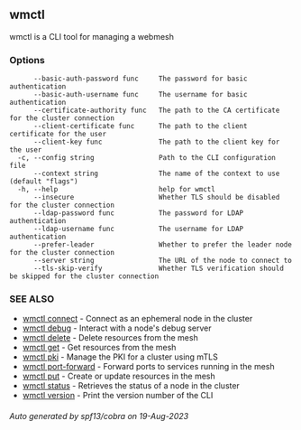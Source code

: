 ## wmctl

wmctl is a CLI tool for managing a webmesh

### Options

```
      --basic-auth-password func     The password for basic authentication
      --basic-auth-username func     The username for basic authentication
      --certificate-authority func   The path to the CA certificate for the cluster connection
      --client-certificate func      The path to the client certificate for the user
      --client-key func              The path to the client key for the user
  -c, --config string                Path to the CLI configuration file
      --context string               The name of the context to use (default "flags")
  -h, --help                         help for wmctl
      --insecure                     Whether TLS should be disabled for the cluster connection
      --ldap-password func           The password for LDAP authentication
      --ldap-username func           The username for LDAP authentication
      --prefer-leader                Whether to prefer the leader node for the cluster connection
      --server string                The URL of the node to connect to
      --tls-skip-verify              Whether TLS verification should be skipped for the cluster connection
```

### SEE ALSO

* [wmctl connect](wmctl_connect.md)	 - Connect as an ephemeral node in the cluster
* [wmctl debug](wmctl_debug.md)	 - Interact with a node's debug server
* [wmctl delete](wmctl_delete.md)	 - Delete resources from the mesh
* [wmctl get](wmctl_get.md)	 - Get resources from the mesh
* [wmctl pki](wmctl_pki.md)	 - Manage the PKI for a cluster using mTLS
* [wmctl port-forward](wmctl_port-forward.md)	 - Forward ports to services running in the mesh
* [wmctl put](wmctl_put.md)	 - Create or update resources in the mesh
* [wmctl status](wmctl_status.md)	 - Retrieves the status of a node in the cluster
* [wmctl version](wmctl_version.md)	 - Print the version number of the CLI

###### Auto generated by spf13/cobra on 19-Aug-2023
